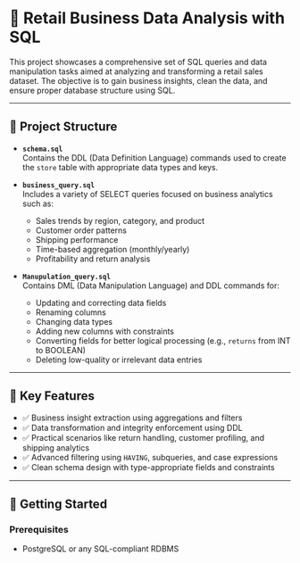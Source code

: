 # 🛒 Retail Business Data Analysis with SQL

This project showcases a comprehensive set of SQL queries and data manipulation tasks aimed at analyzing and transforming a retail sales dataset. The objective is to gain business insights, clean the data, and ensure proper database structure using SQL.

---

## 📁 Project Structure

- **`schema.sql`**  
  Contains the DDL (Data Definition Language) commands used to create the `store` table with appropriate data types and keys.

- **`business_query.sql`**  
  Includes a variety of SELECT queries focused on business analytics such as:
  - Sales trends by region, category, and product
  - Customer order patterns
  - Shipping performance
  - Time-based aggregation (monthly/yearly)
  - Profitability and return analysis

- **`Manupulation_query.sql`**  
  Contains DML (Data Manipulation Language) and DDL commands for:
  - Updating and correcting data fields
  - Renaming columns
  - Changing data types
  - Adding new columns with constraints
  - Converting fields for better logical processing (e.g., `returns` from INT to BOOLEAN)
  - Deleting low-quality or irrelevant data entries

---

## 🧠 Key Features

- ✅ Business insight extraction using aggregations and filters  
- ✅ Data transformation and integrity enforcement using DDL  
- ✅ Practical scenarios like return handling, customer profiling, and shipping analytics  
- ✅ Advanced filtering using `HAVING`, subqueries, and case expressions  
- ✅ Clean schema design with type-appropriate fields and constraints

---

## 🚀 Getting Started

### Prerequisites
- PostgreSQL or any SQL-compliant RDBMS
